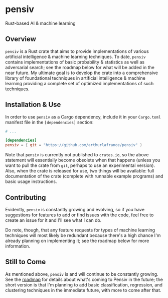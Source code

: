 # pensiv
Rust-based AI & machine learning

## Overview
`pensiv` is a Rust crate that aims to provide implementations of various artificial intelligence & machine learning techniques. To date, `pensiv` contains implementations of basic probability & statistics as well as adversarial search; see the roadmap below for what will be added in the near future. My ultimate goal is to develop the crate into a comprehensive library of foundational techniques in artificial intelligence & machine learning providing a complete set of optimized implementations of such techniques.

## Installation & Use
In order to use `pensiv` as a Cargo dependency, include it in your `Cargo.toml` manifest file in the `[dependencies]` section:
```toml
# ...

[dependencies]
pensiv = { git = "https://github.com/arthurlafrance/pensiv" )
```

Note that `pensiv` is currently not published to `crates.io`, so the above statement will essentially become obsolete when that happens (unless you want to pull the crate from `git`, perhaps to use an experimental version). Also, when the crate is released for use, two things will be available: full documentation of the crate (complete with runnable example programs) and basic usage instructions.

## Contributing
Evidently, `pensiv` is constantly growing and evolving, so if you have suggestions for features to add or find issues with the code, feel free to create an issue for it and I'll see what I can do.

Do note, though, that any feature requests for types of machine learning techniques will most likely be redundant because there's a high chance I'm already planning on implementing it; see the roadmap below for more information.

## Still to Come
As mentioned above, `pensiv` is and will continue to be constantly growing. See the [roadmap](ROADMAP.md) for details about what's coming to Pensiv in the future; the short version is that I'm planning to add basic classification, regression, and clustering techniques in the immediate future, with more to come after that.
